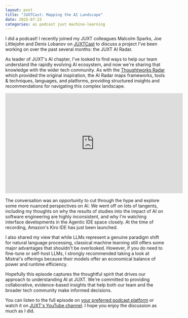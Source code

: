 ```yaml
---
layout: post
title: "JUXTCast: Mapping the AI Landscape"
date: 2025-07-23
categories: ai podcast juxt machine-learning
---
```


I did a podcast! I recently joined my JUXT colleagues Malcolm Sparks, Joe Littlejohn and Denis Lobanov on [JUXTCast](https://www.juxt.pro/blog/juxtcast-ai-radar/) to discuss a project I've been working on over the past several months: the JUXT AI Radar.

As leader of JUXT's AI chapter, I've looked to find ways to help our team understand the rapidly evolving AI ecosystem, and now we're sharing that knowledge with the wider tech community. As with the [Thoughtworks Radar](https://www.thoughtworks.com/en-gb/radar) which provided the original inspiration, the AI Radar maps frameworks, tools & techniques, languages, and platforms, providing structured insights and recommendations for navigating this complex landscape.

<iframe width="560" height="315" src="https://www.youtube.com/embed/d210f96a" frameborder="0" allow="accelerometer; autoplay; clipboard-write; encrypted-media; gyroscope; picture-in-picture" allowfullscreen></iframe>

The conversation was an opportunity to cut through the hype and explore some more nuanced perspectives on AI. We went off on lots of tangents, including my thoughts on why the results of studies into the impact of AI on software engineering are highly inconsistent, and why I'm watching interface developments in the Agentic IDE space closely. At the time of recording, Amazon's Kiro IDE has just been launched.

I also shared my view that while LLMs represent a genuine paradigm shift for natural language processing, classical machine learning still offers some major advantages that shouldn't be overlooked. However, if you do need to fine-tune or self-host LLMs, I strongly recommended taking a look at Mistral's offerings because their models offer an economical balance of power and runtime efficiency.

Hopefully this episode captures the thoughtful spirit that drives our approach to understanding AI at JUXT. We're committed to providing collaborative, evidence-based insights that help both our team and the broader tech community make informed decisions.

You can listen to the full episode on [your preferred podcast platform](https://pnc.st/s/juxt-cast/d210f96a/juxtcast-s6e2-juxt-s-ai-radar-out-soon-) or watch it on [JUXT's YouTube channel](https://youtube.com/@juxt4112?si=FyHZrYQ2Y7LdYpY3). I hope you enjoy the discussion as much as I did.